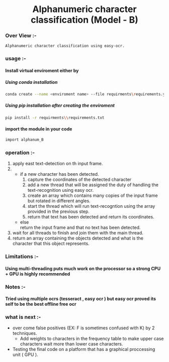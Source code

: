<h1 align="center"> Alphanumeric character classification (Model - B)</h1>

### Over View :- 

    Alphanumeric character classification using easy-ocr.

### usage :-

#### Install virtual enviroment either by

##### Using conda installation

```bash
conda create --name <enviroment name> --file requirments\requirements.yml
```
##### Using pip installation after creating the enviroment

```bash
pip install -r requirments\\requirements.txt
```
#### import the module in your code
```bash
import alphanum_B
```

### operation :-
<ol>
<li> apply east text-detection on th input frame.</li>
<li><ul><li>if a new character has been detected.
<ol>
		<li>capture the coordinates of the detected character</li>
		<li>add a new thread that will be assigned the duty of handling the text-recognition using easy ocr.</li>
		<li>create an array which contains many copies of the input frame but rotated in different angles.</li>
		<li>start the thread which will run text-recogntion using the array provided in the previous step.</li>
		<li>return that text has been detected and return its coordinates.</li>
</ol></li>
	<li>else
    <br>
		return the input frame and that no text has been detected.</li></ul></li>
<li>wait for all threads to finish and join them with the main thread.</li>
<li>return an array containing the objects detected and what is the character that this object represents.</li>
</ol>

### Limitations :-
#### Using multi-threading puts much work on the processor so a strong CPU + GPU is highly recommended

### Notes :-

#### Tried using multiple ocrs (tesseract , easy ocr ) but easy ocr proved its self to be the best offline free ocr

### what is next :-
<ul>
<li>over come false positives (EX: F is sometimes confused with K) by 2 techniques.
<ul>
<li>Add weights to characters in the frequency table to make upper case characters wait more than lower case characters.</li>
</ul>
</li>
<li>Testing the final code on a platform that has a graphical proccessing unit ( GPU ).</li>
</ul>
